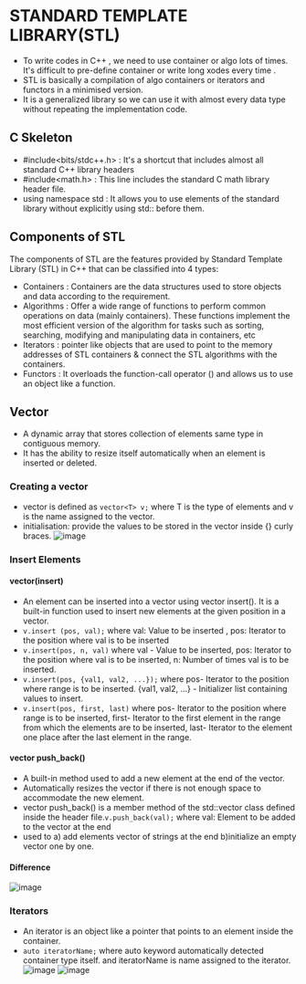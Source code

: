 # STANDARD TEMPLATE LIBRARY(STL)
- To write codes in C++ , we need to use container or algo lots of times. It's difficult to pre-define container or write long xodes every time .
- STL is basically a compilation of algo containers or iterators and functors in a minimised version.
- It is a generalized library so we can use it with almost every data type without repeating the implementation code.

## C Skeleton
- #include<bits/stdc++.h> :  It's a shortcut that includes almost all standard C++ library headers
- #include<math.h> : This line includes the standard C math library header file. 
- using namespace std :  It allows you to use elements of the standard library without explicitly using std:: before them.
## Components of STL
The components of STL are the features provided by Standard Template Library (STL) in C++ that can be classified into 4 types:
- Containers : Containers are the data structures used to store objects and data according to the requirement. 
- Algorithms : Offer a wide range of functions to perform common operations on data (mainly containers). These functions implement the most efficient version of the algorithm for tasks such as sorting, searching, modifying and manipulating data in containers, etc
- Iterators : pointer like objects that are used to point to the memory addresses of STL containers & connect the STL algorithms with the containers. 
- Functors : It overloads the function-call operator () and allows us to use an object like a function.
## Vector
- A dynamic array that stores collection of elements same type in contiguous memory.
- It has the ability to resize itself automatically when an element is inserted or deleted.
 ### Creating a vector
 - vector is defined as `vector<T> v;` where T is the type of elements and v is the name assigned to the vector.
 - initialisation: provide the values to be stored in the vector inside {} curly braces.
![image](https://github.com/user-attachments/assets/0715d03a-344b-4d31-a11e-af7c123959c3)
### Insert Elements
#### vector(insert)
- An element can be inserted into a vector using vector insert(). It is a built-in function used to insert new elements at the given position in a vector.
- `v.insert (pos, val);` where val: Value to be inserted , pos: Iterator to the position where val is to be inserted
- `v.insert(pos, n, val)` where val - Value to be inserted, pos: Iterator to the position where val is to be inserted, n: Number of times val is to be inserted.
- `v.insert(pos, {val1, val2, ...});` where pos- Iterator to the position where range is to be inserted.
{val1, val2, ...} - Initializer list containing values to insert.
- `v.insert(pos, first, last)` where pos- Iterator to the position where range is to be inserted, first- Iterator to the first element in the range from which the elements are to be inserted, last- Iterator to the element one place after the last element in the range.
 #### vector push_back() 
 - A built-in method used to add a new element at the end of the vector.
 - Automatically resizes the vector if there is not enough space to accommodate the new element.
 - vector push_back() is a member method of the std::vector class defined inside the <vector> header file.`v.push_back(val);` where val: Element to be added to the vector at the end
 - used to a) add elements vector of strings at the end b)initialize an empty vector one by one.
#### Difference
![image](https://github.com/user-attachments/assets/32919d7d-f347-4cae-89a5-ae42fa1ea12c)
### Iterators
- An iterator is an object like a pointer that points to an element inside the container.
- `auto iteratorName;` where auto keyword automatically detected container type itself. and iteratorName is name assigned to the iterator.
![image](https://github.com/user-attachments/assets/46ef8424-c84c-4a14-be7f-782a42da7403) ![image](https://github.com/user-attachments/assets/c0fdd204-f954-465b-a6b4-c8a59c862c2c)


